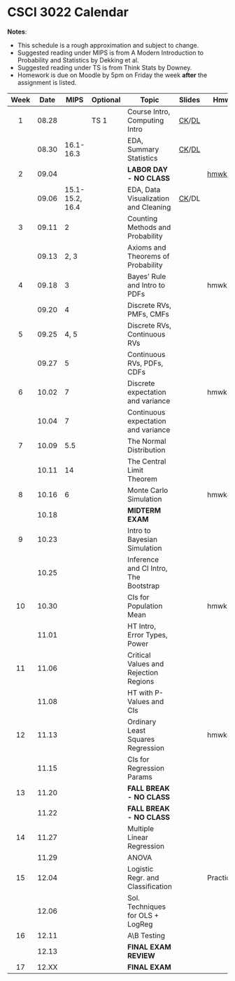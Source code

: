 # CSCI 3022 Calendar

**Notes**:
- This schedule is a rough approximation and subject to change.
- Suggested reading under MIPS is from A Modern Introduction to Probability and Statistics by Dekking et al. 
- Suggested reading under TS is from Think Stats by Downey. 
- Homework is due on Moodle by 5pm on Friday the week **after** the assignment is listed. 

|Week	| Date 		   | MIPS                 | Optional |        Topic             	       | Slides       | Hmwk  	  | 
|:-----:|:------------:| ---------------------|----------|-------------------------------------|--------------|-----------|
|1      | 08.28        |                      | TS 1     |Course Intro, Computing Intro 	   |[CK](https://goo.gl/JmqTbf)/[DL](https://github.com/dblarremore/csci3022/raw/master/3022_lec1_larremore.pdf)|| 
|       | 08.30        | 16.1-16.3            |          |EDA, Summary Statistics 			   |[CK](https://goo.gl/xt5Lvp)/[DL](https://github.com/dblarremore/csci3022/raw/master/3022_lec2_larremore.pdf) || 
|2      | 09.04        |                      |          |**LABOR DAY - NO CLASS**             |			    |	[hmwk1](https://github.com/chrisketelsen/csci3022/tree/master/hmwk/hmwk01)	| 
|       | 09.06        | 15.1-15.2, 16.4      |          |EDA, Data Visualization and Cleaning |[CK](https://goo.gl/RCJ9fh)/DL	    |			| 
|3      | 09.11        | 2                    |          |Counting Methods and Probability     |			    |			| 
|       | 09.13        | 2, 3                 |          |Axioms and Theorems of Probability   |			    |			| 
|4      | 09.18        | 3                    |          |Bayes' Rule and Intro to PDFs		   |                |	hmwk2	| 
|       | 09.20        | 4                    |          |Discrete RVs, PMFs, CMFs             |			    |			| 
|5      | 09.25        | 4, 5                 |          |Discrete RVs, Continuous RVs		   |			    |			| 
|       | 09.27        | 5                    |          |Continuous RVs, PDFs, CDFs           |			    |			| 
|6      | 10.02        | 7                    |          |Discrete expectation and variance    |			    |	hmwk3	| 
|       | 10.04        | 7                    |          |Continuous expectation and variance  |				| 			|
|7      | 10.09        | 5.5                  |          |The Normal Distribution              |			    |			| 
|       | 10.11        | 14                   |          |The Central Limit Theorem            |			    |			| 
|8      | 10.16        | 6                    |          |Monte Carlo Simulation               |			    |	hmwk4	| 
|       | 10.18        |                      |          |**MIDTERM EXAM**                     |			    |			| 
|9      | 10.23        |                      |          |Intro to Bayesian Simulation         |			    |			| 
|       | 10.25        |                      |          |Inference and CI Intro, The Bootstrap| 		        |			| 
|10     | 10.30        |                      |          |CIs for Population Mean              |			    |	hmwk5	| 
|       | 11.01        |                      |          |HT Intro, Error Types, Power         |			    |			| 
|11     | 11.06        |                      |          |Critical Values and Rejection Regions|			    |			| 
|       | 11.08        |                      |          |HT with P-Values and CIs             |			    |			| 
|12     | 11.13        |                      |          |Ordinary Least Squares Regression    |			    |	hmwk6	| 
|       | 11.15        |                      |          |CIs for Regression Params            |			    |			| 
|13     | 11.20        |                      |          |**FALL BREAK - NO CLASS**            |			    |			| 
|       | 11.22        |                      |          |**FALL BREAK - NO CLASS**            |			    |			| 
|14     | 11.27        |                      |          |Multiple Linear Regression           |			    |			| 
|       | 11.29        |                      |          |ANOVA    							   |			    |			| 
|15     | 12.04        |                      |          |Logistic Regr. and Classification    |			    | Practicum	| 
|       | 12.06        |                      |          |Sol. Techniques for OLS + LogReg     |			    |			| 
|16     | 12.11        |                      |          |A\B Testing					       |			    |			| 
|       | 12.13        |                      |          |**FINAL EXAM REVIEW**                |			    |			| 
|17     | 12.XX        |                      |          |**FINAL EXAM**                       |			    |			| 
